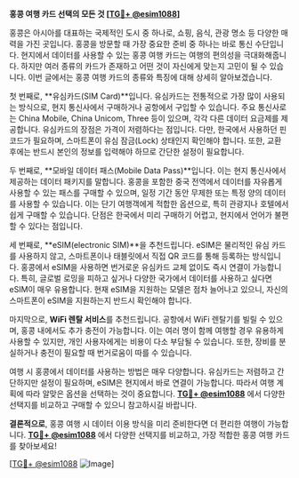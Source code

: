 **홍콩 여행 카드 선택의 모든 것 [[TG💪+ @esim1088](https://t.me/s/esim1088)]**

홍콩은 아시아를 대표하는 국제적인 도시 중 하나로, 쇼핑, 음식, 관광 명소 등 다양한 매력을 가진 곳입니다. 홍콩을 방문할 때 가장 중요한 준비 중 하나는 바로 통신 수단입니다. 현지에서 데이터를 사용할 수 있는 홍콩 여행 카드는 여행의 편의성을 극대화해줍니다. 하지만 여러 종류의 카드가 존재하고 어떤 것이 자신에게 맞는지 고민이 될 수 있습니다. 이번 글에서는 홍콩 여행 카드의 종류와 특징에 대해 상세히 알아보겠습니다.

첫 번째로, **유심카드(SIM Card)**입니다. 유심카드는 전통적으로 가장 많이 사용되는 방식으로, 현지 통신사에서 구매하거나 공항에서 구입할 수 있습니다. 주요 통신사로는 China Mobile, China Unicom, Three 등이 있으며, 각각 다른 데이터 요금제를 제공합니다. 유심카드의 장점은 가격이 저렴하다는 점입니다. 다만, 한국에서 사용하던 핀코드가 필요하며, 스마트폰이 유심 잠금(Lock) 상태인지 확인해야 합니다. 또한, 교환 후에는 반드시 본인의 정보를 입력해야 하므로 간단한 설정이 필요합니다.

두 번째로, **모바일 데이터 패스(Mobile Data Pass)**입니다. 이는 현지 통신사에서 제공하는 데이터 패키지를 말합니다. 홍콩을 포함한 중국 전역에서 데이터를 자유롭게 사용할 수 있는 패스를 구매할 수 있으며, 일정 기간 동안 무제한 또는 특정 양의 데이터를 사용할 수 있습니다. 이는 단기 여행객에게 적합한 옵션으로, 특히 관광지나 호텔에서 쉽게 구매할 수 있습니다. 단점은 한국에서 미리 구매하기 어렵고, 현지에서 언어가 불편할 수 있다는 점입니다.

세 번째로, **eSIM(electronic SIM)**을 추천드립니다. eSIM은 물리적인 유심 카드를 사용하지 않고, 스마트폰이나 태블릿에서 직접 QR 코드를 통해 등록하는 방식입니다. 홍콩에서 eSIM을 사용하면 번거로운 유심카드 교체 없이도 즉시 연결이 가능합니다. 특히, 글로벌 로밍을 피하고 싶거나 다양한 국가에서 데이터를 사용하고 싶다면 eSIM이 매우 유용합니다. 현재 eSIM을 지원하는 모델은 점차 늘어나고 있으니, 자신의 스마트폰이 eSIM을 지원하는지 반드시 확인해야 합니다.

마지막으로, **WiFi 렌탈 서비스**를 추천드립니다. 공항에서 WiFi 렌탈기를 빌릴 수 있으며, 홍콩 내에서도 추가 충전이 가능합니다. 이는 여러 명이 함께 여행할 경우 유용하게 사용할 수 있지만, 개인 사용자에게는 비용이 다소 부담될 수 있습니다. 또한, 장비를 분실하거나 충전이 필요할 때 번거로움이 따를 수 있습니다.

여행 시 홍콩에서 데이터를 사용하는 방법은 매우 다양합니다. 유심카드는 저렴하고 간단하지만 설정이 필요하며, eSIM은 현지에서 바로 연결이 가능합니다. 따라서 여행 계획에 따라 알맞은 옵션을 선택하는 것이 중요합니다. **[TG💪+ @esim1088](https://t.me/s/esim1088)** 에서 다양한 선택지를 비교하고 구매할 수 있으니 참고하시길 바랍니다.

**결론적으로**, 홍콩 여행 시 데이터 이용 방식을 미리 준비한다면 더 편리한 여행이 가능합니다. **[TG💪+ @esim1088](https://t.me/s/esim1088)** 에서 다양한 선택지를 비교하고, 가장 적합한 홍콩 여행 카드를 찾아보세요! 

[[TG💪+ @esim1088](https://t.me/s/esim1088) ![Image](https://i.postimg.cc/Y0z9fWf4/image.png)]